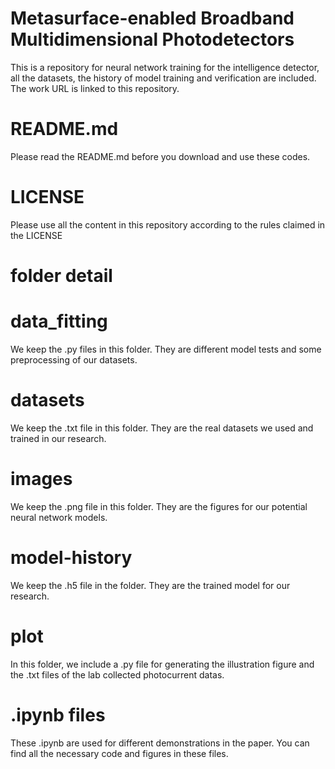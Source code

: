 # Metasurface-enabled Broadband Multidimensional Photodetectors 

This is a repository for neural network training for the intelligence detector, all the datasets, the history of model training and verification are included. The work URL is linked to this repository.

# README.md
Please read the README.md before you download and use these codes.

# LICENSE
Please use all the content in this repository according to the rules claimed in the LICENSE

# folder detail 
  # data_fitting
  We keep the .py files in this folder. They are  different model tests and some preprocessing of our datasets.
  # datasets
  We keep the .txt file in this folder. They are the real datasets we used and trained in our research.
  # images
  We keep the .png file in this folder. They are the figures for our potential neural network models.
  # model-history
  We keep the .h5 file in the folder. They are the trained model for our research.
  # plot
  In this folder, we include a .py file for generating the illustration figure and the .txt files of the lab collected photocurrent datas.

# .ipynb files
  These .ipynb are used for different demonstrations in the paper. You can find  all the necessary code and figures in these files.
  
  
